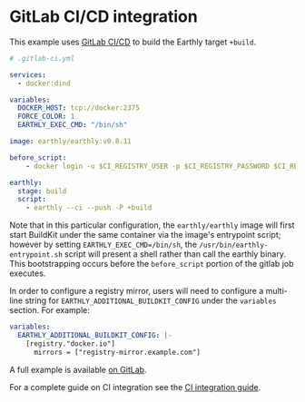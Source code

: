 
# GitLab CI/CD integration

This example uses [GitLab CI/CD](https://docs.gitlab.com/ee/ci/) to build the Earthly target `+build`.


```yml
# .gitlab-ci.yml

services:
  - docker:dind

variables:
  DOCKER_HOST: tcp://docker:2375
  FORCE_COLOR: 1
  EARTHLY_EXEC_CMD: "/bin/sh"

image: earthly/earthly:v0.8.11

before_script:
    - docker login -u $CI_REGISTRY_USER -p $CI_REGISTRY_PASSWORD $CI_REGISTRY

earthly:
  stage: build
  script:
    - earthly --ci --push -P +build
```

Note that in this particular configuration, the `earthly/earthly` image will first
start BuildKit under the same container via the image's entrypoint script; however
by setting `EARTHLY_EXEC_CMD=/bin/sh`, the `/usr/bin/earthly-entrypoint.sh` script
will present a shell rather than call the earthly binary. This bootstrapping occurs
before the `before_script` portion of the gitlab job executes.

In order to configure a registry mirror, users will need to configure a multi-line
string for `EARTHLY_ADDITIONAL_BUILDKIT_CONFIG` under the `variables` section. For example:

```yml
variables:
  EARTHLY_ADDITIONAL_BUILDKIT_CONFIG: |-
    [registry."docker.io"]
      mirrors = ["registry-mirror.example.com"]
```

A full example is available [on GitLab](https://gitlab.com/earthly-technologies/earthly-demo).

For a complete guide on CI integration see the [CI integration guide](../overview.md).
